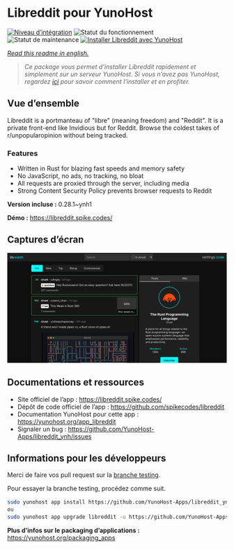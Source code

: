 <!--
N.B.: This README was automatically generated by https://github.com/YunoHost/apps/tree/master/tools/README-generator
It shall NOT be edited by hand.
-->

# Libreddit pour YunoHost

[![Niveau d’intégration](https://dash.yunohost.org/integration/libreddit.svg)](https://dash.yunohost.org/appci/app/libreddit) ![Statut du fonctionnement](https://ci-apps.yunohost.org/ci/badges/libreddit.status.svg) ![Statut de maintenance](https://ci-apps.yunohost.org/ci/badges/libreddit.maintain.svg)
[![Installer Libreddit avec YunoHost](https://install-app.yunohost.org/install-with-yunohost.svg)](https://install-app.yunohost.org/?app=libreddit)

*[Read this readme in english.](./README.md)*

> *Ce package vous permet d’installer Libreddit rapidement et simplement sur un serveur YunoHost.
Si vous n’avez pas YunoHost, regardez [ici](https://yunohost.org/#/install) pour savoir comment l’installer et en profiter.*

## Vue d’ensemble

Libreddit is a portmanteau of "libre" (meaning freedom) and "Reddit". It is a private front-end like Invidious but for Reddit. Browse the coldest takes of r/unpopularopinion without being tracked.

### Features

- Written in Rust for blazing fast speeds and memory safety
- No JavaScript, no ads, no tracking, no bloat
- All requests are proxied through the server, including media
- Strong Content Security Policy prevents browser requests to Reddit


**Version incluse :** 0.28.1~ynh1

**Démo :** https://libreddit.spike.codes/

## Captures d’écran

![Capture d’écran de Libreddit](./doc/screenshots/screenshot.png)

## Documentations et ressources

* Site officiel de l’app : <https://libreddit.spike.codes/>
* Dépôt de code officiel de l’app : <https://github.com/spikecodes/libreddit>
* Documentation YunoHost pour cette app : <https://yunohost.org/app_libreddit>
* Signaler un bug : <https://github.com/YunoHost-Apps/libreddit_ynh/issues>

## Informations pour les développeurs

Merci de faire vos pull request sur la [branche testing](https://github.com/YunoHost-Apps/libreddit_ynh/tree/testing).

Pour essayer la branche testing, procédez comme suit.

``` bash
sudo yunohost app install https://github.com/YunoHost-Apps/libreddit_ynh/tree/testing --debug
ou
sudo yunohost app upgrade libreddit -u https://github.com/YunoHost-Apps/libreddit_ynh/tree/testing --debug
```

**Plus d’infos sur le packaging d’applications :** <https://yunohost.org/packaging_apps>